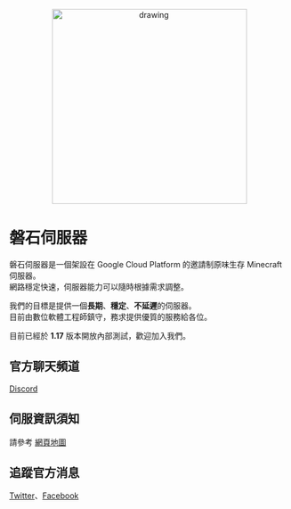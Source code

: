 <p align="center">
<img src="https://raw.githubusercontent.com/rock-mc/rock-mc.github.io/master/images/logo.png" alt="drawing" width="350" style="vertical-align:middle"/>
</p>

# 磐石伺服器
磐石伺服器是一個架設在 Google Cloud Platform 的邀請制原味生存 Minecraft 伺服器。  
網路穩定快速，伺服器能力可以隨時根據需求調整。  

我們的目標是提供一個**長期**、**穩定**、**不延遲**的伺服器。  
目前由數位軟體工程師鎮守，務求提供優質的服務給各位。  

目前已經於 **1.17** 版本開放內部測試，歡迎加入我們。  


## 官方聊天頻道  
[Discord](https://discord.gg/nnRT2QBqRN)  
</p>

## 伺服資訊須知
請參考 [網頁地圖](https://rock-mc.github.io/sitemap/)
</p>

## 追蹤官方消息  
[Twitter](https://twitter.com/rock_mc_server)、[Facebook](https://www.facebook.com/rock.mc.server)
